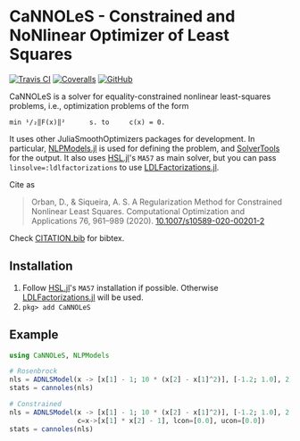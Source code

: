 # CaNNOLeS - Constrained and NoNlinear Optimizer of Least Squares

[![Travis CI](https://img.shields.io/travis/JuliaSmoothOptimizers/CaNNOLeS.jl.svg?style=flat-square)](https://travis-ci.org/JuliaSmoothOptimizers/CaNNOLeS.jl)
[![Coveralls](https://img.shields.io/coveralls/JuliaSmoothOptimizers/CaNNOLeS.jl.svg?style=flat-square)]()
[![GitHub](https://img.shields.io/github/release/JuliaSmoothOptimizers/CaNNOLeS.svg?style=flat-square)](https://github.com/JuliaSmoothOptimizers/CaNNOLeS/releases)

CaNNOLeS is a solver for equality-constrained nonlinear least-squares problems, i.e.,
optimization problems of the form

    min ¹/₂‖F(x)‖²      s. to     c(x) = 0.

It uses other JuliaSmoothOptimizers packages for development.
In particular, [NLPModels.jl](https://github.com/JuliaSmoothOptimizers/NLPModels.jl) is used for defining the problem, and [SolverTools](https://github.com/JuliaSmoothOptimizers/SolverTools.jl) for the output.
It also uses [HSL.jl](https://github.com/JuliaSmoothOptimizers/HSL.jl)'s `MA57` as main solver, but you can pass `linsolve=:ldlfactorizations` to use [LDLFactorizations.jl](https://github.com/JuliaSmoothOptimizers/LDLFactorizations.jl).

Cite as

> Orban, D., & Siqueira, A. S.
> A Regularization Method for Constrained Nonlinear Least Squares.
> Computational Optimization and Applications 76, 961–989 (2020).
> [10.1007/s10589-020-00201-2](https://doi.org/10.1007/s10589-020-00201-2)

Check [CITATION.bib](CITATION.bib) for bibtex.

## Installation

1. Follow [HSL.jl](https://github.com/JuliaSmoothOptimizers/HSL.jl)'s `MA57` installation if possible. Otherwise [LDLFactorizations.jl](https://github.com/JuliaSmoothOptimizers/LDLFactorizations.jl) will be used.
2. `pkg> add CaNNOLeS`

## Example

```julia
using CaNNOLeS, NLPModels

# Rosenbrock
nls = ADNLSModel(x -> [x[1] - 1; 10 * (x[2] - x[1]^2)], [-1.2; 1.0], 2)
stats = cannoles(nls)

# Constrained
nls = ADNLSModel(x -> [x[1] - 1; 10 * (x[2] - x[1]^2)], [-1.2; 1.0], 2
                 c=x->[x[1] * x[2] - 1], lcon=[0.0], ucon=[0.0])
stats = cannoles(nls)
```
